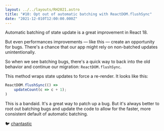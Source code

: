 ```yaml
---
layout: ../../layouts/RH2021.astro
title: "#10: Opt out of automatic batching with ReactDOM.flushSync"
date: "2021-12-010T12:00:00.000Z"
---
```


Automatic batching of state update is a great improvement in React 18.

But even performances improvements — like this — create an opportunity for bugs. There's a chance that our app might rely on non-batched updates unintentionally.

So when we see batching bugs, there's a quick way to back into the old behavior and continue our migration: `ReactDOM.flushSync`.

This method wraps state updates to force a re-render. It looks like this:

```jsx
ReactDOM.flushSync(() =>
	updateCount(c => c + 1);
)
```

This is a bandaid.
It's a great way to patch up a bug. But it's always better to root out batching bugs and update the code to allow for the faster, more consistent default of automatic batching.

🐦 [chantastic](https://chan.dev/twitter)
